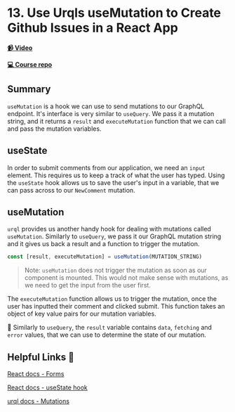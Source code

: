 # 13. Use Urqls useMutation to Create Github Issues in a React App

**[📹 Video](https://egghead.io/lessons/graphql-use-urqls-usemutation-to-create-github-issues-in-a-react-app?pl=build-a-github-issue-viewer-in-react-and-graphql-be5a)**

**[💻 Course repo](https://github.com/theianjones/egghead-graphql-subscriptions)**

## Summary

`useMutation` is a hook we can use to send mutations to our GraphQL endpoint. It's interface is very similar to `useQuery`. We pass it a mutation string, and it returns a `result` and `executeMutation` function that we can call and pass the mutation variables.

## useState

In order to submit comments from our application, we need an `input` element. This requires us to keep a track of what the user has typed. Using the `useState` hook allows us to save the user's input in a variable, that we can pass across to our `NewComment` mutation.

## useMutation

`urql` provides us another handy hook for dealing with mutations called `useMutation`. Similarly to `useQuery`, we pass it our GraphQL mutation string and it gives us back a result and a function to trigger the mutation.

```js
const [result, executeMutation] = useMutation(MUTATION_STRING)
```

> Note: `useMutation` does not trigger the mutation as soon as our component is mounted. This would not make sense with mutations, as we need to get the input from the user first.

The `executeMutation` function allows us to trigger the mutation, once the user has inputted their comment and clicked submit. This function takes an object of key value pairs for our mutation variables.

🤔 Similarly to `useQuery`, the `result` variable contains `data`, `fetching` and `error` values, that we can use to determine the state of our mutation.

## Helpful Links 🤔

[React docs - Forms](https://reactjs.org/docs/forms.html)

[React docs - useState hook](https://reactjs.org/docs/hooks-state.html)

[urql docs - Mutations](https://formidable.com/open-source/urql/docs/basics/mutations/)
